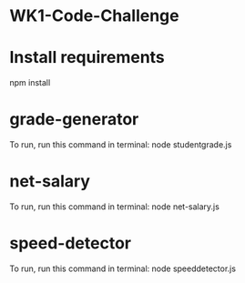 # WK1-Code-Challenge
# Install requirements
npm install

# grade-generator
To run, run this command in terminal:
node studentgrade.js

# net-salary
To run, run this command in terminal:
node net-salary.js

# speed-detector
To run, run this command in terminal:
node speeddetector.js